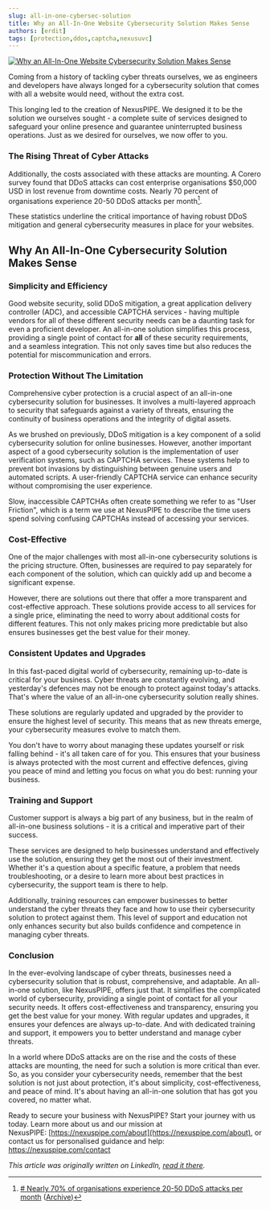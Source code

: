 ```yaml
---
slug: all-in-one-cybersec-solution
title: Why an All-In-One Website Cybersecurity Solution Makes Sense
authors: [erdit]
tags: [protection,ddos,captcha,nexusuvc]
---
```


[![Why an All-In-One Website Cybersecurity Solution Makes Sense](/img/cards/all-in-one.png)](https://blog.nexuspipe.com/all-in-one-cybersec-solution/)

Coming from a history of tackling cyber threats ourselves, we as engineers and developers have always longed for a cybersecurity solution that comes with all a website would need, without the extra cost.

This longing led to the creation of NexusPIPE. We designed it to be the solution we ourselves sought - a complete suite of services designed to safeguard your online presence and guarantee uninterrupted business operations. Just as we desired for ourselves, we now offer to you.

<!--truncate-->

### The Rising Threat of Cyber Attacks

Additionally, the costs associated with these attacks are mounting. A Corero survey found that DDoS attacks can cost enterprise organisations $50,000 USD in lost revenue from downtime costs. Nearly 70 percent of organisations experience 20-50 DDoS attacks per month[^1].

These statistics underline the critical importance of having robust DDoS mitigation and general cybersecurity measures in place for your websites.

## Why An All-In-One Cybersecurity Solution Makes Sense

### Simplicity and Efficiency

Good website security, solid DDoS mitigation, a great application delivery controller (ADC), and accessible CAPTCHA services - having multiple vendors for all of these different security needs can be a daunting task for even a proficient developer. An all-in-one solution simplifies this process, providing a single point of contact for **all** of these security requirements, and a seamless integration. This not only saves time but also reduces the potential for miscommunication and errors.

### Protection Without The Limitation

Comprehensive cyber protection is a crucial aspect of an all-in-one cybersecurity solution for businesses. It involves a multi-layered approach to security that safeguards against a variety of threats, ensuring the continuity of business operations and the integrity of digital assets.

As we brushed on previously, DDoS mitigation is a key component of a solid cybersecurity solution for online businesses. However, another important aspect of a good cybersecurity solution is the implementation of user verification systems, such as CAPTCHA services. These systems help to prevent bot invasions by distinguishing between genuine users and automated scripts. A user-friendly CAPTCHA service can enhance security without compromising the user experience.

Slow, inaccessible CAPTCHAs often create something we refer to as "User Friction", which is a term we use at NexusPIPE to describe the time users spend solving confusing CAPTCHAs instead of accessing your services.

### Cost-Effective

One of the major challenges with most all-in-one cybersecurity solutions is the pricing structure. Often, businesses are required to pay separately for each component of the solution, which can quickly add up and become a significant expense.

However, there are solutions out there that offer a more transparent and cost-effective approach. These solutions provide access to all services for a single price, eliminating the need to worry about additional costs for different features. This not only makes pricing more predictable but also ensures businesses get the best value for their money.

### Consistent Updates and Upgrades

In this fast-paced digital world of cybersecurity, remaining up-to-date is critical for your business. Cyber threats are constantly evolving, and yesterday's defences may not be enough to protect against today's attacks. That's where the value of an all-in-one cybersecurity solution really shines.

These solutions are regularly updated and upgraded by the provider to ensure the highest level of security. This means that as new threats emerge, your cybersecurity measures evolve to match them.

You don't have to worry about managing these updates yourself or risk falling behind - it's all taken care of for you. This ensures that your business is always protected with the most current and effective defences, giving you peace of mind and letting you focus on what you do best: running your business.

### **Training and Support**

Customer support is always a big part of any business, but in the realm of all-in-one business solutions - it is a critical and imperative part of their success.

These services are designed to help businesses understand and effectively use the solution, ensuring they get the most out of their investment. Whether it's a question about a specific feature, a problem that needs troubleshooting, or a desire to learn more about best practices in cybersecurity, the support team is there to help.

Additionally, training resources can empower businesses to better understand the cyber threats they face and how to use their cybersecurity solution to protect against them. This level of support and education not only enhances security but also builds confidence and competence in managing cyber threats.

### Conclusion

In the ever-evolving landscape of cyber threats, businesses need a cybersecurity solution that is robust, comprehensive, and adaptable. An all-in-one solution, like NexusPIPE, offers just that. It simplifies the complicated world of cybersecurity, providing a single point of contact for all your security needs. It offers cost-effectiveness and transparency, ensuring you get the best value for your money. With regular updates and upgrades, it ensures your defences are always up-to-date. And with dedicated training and support, it empowers you to better understand and manage cyber threats.

In a world where DDoS attacks are on the rise and the costs of these attacks are mounting, the need for such a solution is more critical than ever. So, as you consider your cybersecurity needs, remember that the best solution is not just about protection, it's about simplicity, cost-effectiveness, and peace of mind. It's about having an all-in-one solution that has got you covered, no matter what.

Ready to secure your business with NexusPIPE? Start your journey with us today. Learn more about us and our mission at NexusPIPE: [https://nexuspipe.com/about](https://nexuspipe.com/about), or contact us for personalised guidance and help:  https://nexuspipe.com/contact

[^1]: [# Nearly 70% of organisations experience 20-50 DDoS attacks per month](https://www.comparitech.com/blog/information-security/ddos-statistics-facts/#:~:text=A%20Corero%20survey%20found%20DDoS,50%20DDoS%20attacks%20per%20month) ([Archive](http://web.archive.org/web/20230824113037/https://www.comparitech.com/blog/information-security/ddos-statistics-facts/))

*This article was originally written on LinkedIn, [read it there](https://www.linkedin.com/pulse/why-all-in-one-website-cybersecurity-solution-makes-sense-nexuspipe%3FtrackingId=KuCvHVwkoV0uJ%252BqSI%252BjK0w%253D%253D/?trackingId=KuCvHVwkoV0uJ%2BqSI%2BjK0w%3D%3D).*
